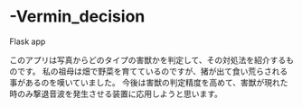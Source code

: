 # -Vermin_decision
Flask app

このアプリは写真からどのタイプの害獣かを判定して、その対処法を紹介するものです。
私の祖母は畑で野菜を育てているのですが、猪が出て食い荒らされる事があるのを嘆いていました。
今後は害獣の判定精度を高めて、害獣が現れた時のみ撃退音波を発生させる装置に応用しようと思います。
